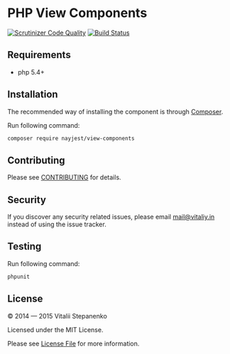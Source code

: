 PHP View Components
=====
[![Scrutinizer Code Quality](https://scrutinizer-ci.com/g/Nayjest/ViewComponents/badges/quality-score.png?b=master)](https://scrutinizer-ci.com/g/Nayjest/ViewComponents/?branch=master)
[![Build Status](https://travis-ci.org/Nayjest/ViewComponents.svg?branch=master)](https://travis-ci.org/Nayjest/ViewComponents)

## Requirements

* php 5.4+

## Installation

The recommended way of installing the component is through [Composer](https://getcomposer.org).

Run following command:

```bash
composer require nayjest/view-components
```
## Contributing

Please see [CONTRIBUTING](CONTRIBUTING.md) for details.

## Security

If you discover any security related issues, please email mail@vitaliy.in instead of using the issue tracker.

## Testing

Run following command:

```bash
phpunit
```

## License

© 2014 &mdash; 2015 Vitalii Stepanenko

Licensed under the MIT License. 

Please see [License File](LICENSE) for more information.
